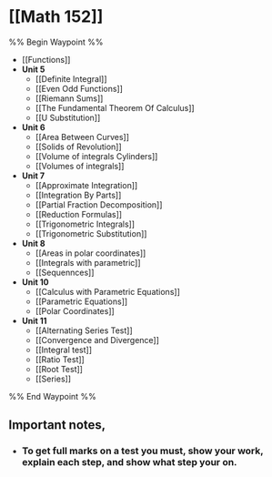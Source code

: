 # [[Math 152]]
%% Begin Waypoint %%
- [[Functions]]
- **Unit 5**
	- [[Definite Integral]]
	- [[Even Odd Functions]]
	- [[Riemann Sums]]
	- [[The Fundamental Theorem Of Calculus]]
	- [[U Substitution]]
- **Unit 6**
	- [[Area Between Curves]]
	- [[Solids of Revolution]]
	- [[Volume of integrals Cylinders]]
	- [[Volumes of integrals]]
- **Unit 7**
	- [[Approximate Integration]]
	- [[Integration By Parts]]
	- [[Partial Fraction Decomposition]]
	- [[Reduction Formulas]]
	- [[Trigonometric Integrals]]
	- [[Trigonometric Substitution]]
- **Unit 8**
	- [[Areas in polar coordinates]]
	- [[Integrals with parametric]]
	- [[Sequennces]]
- **Unit 10**
	- [[Calculus with Parametric Equations]]
	- [[Parametric Equations]]
	- [[Polar Coordinates]]
- **Unit 11**
	- [[Alternating Series Test]]
	- [[Convergence and Divergence]]
	- [[Integral test]]
	- [[Ratio Test]]
	- [[Root Test]]
	- [[Series]]

%% End Waypoint %%


## Important notes,


- ### To get full marks on a test you must, show your work, explain each step, and show what step your on.

